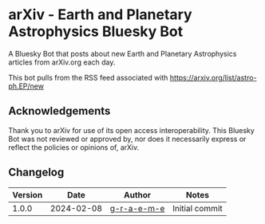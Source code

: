 # arXiv - Earth and Planetary Astrophysics Bluesky Bot



A Bluesky Bot that posts about new Earth and Planetary Astrophysics articles from arXiv.org each day.

This bot pulls from the RSS feed associated with https://arxiv.org/list/astro-ph.EP/new

## Acknowledgements
Thank you to arXiv for use of its open access interoperability. This Bluesky Bot was not reviewed or approved by, nor does it necessarily express or reflect the policies or opinions of, arXiv.

## Changelog
| Version | Date | Author | Notes |
|---|---|---|---|
| 1.0.0 | 2024-02-08 | [g-r-a-e-m-e](https://github.com/g-r-a-e-m-e) | Initial commit |
